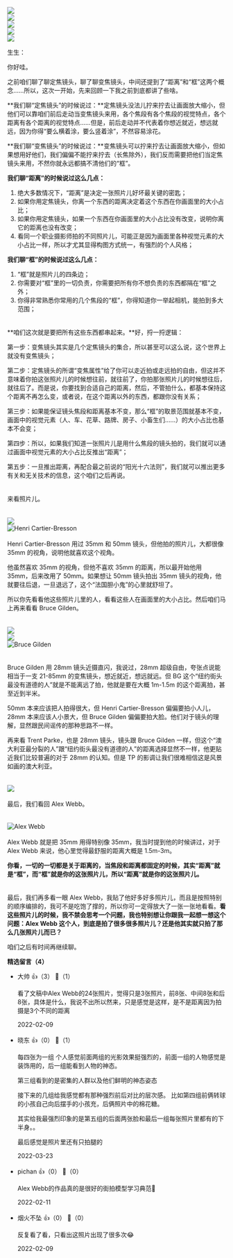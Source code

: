 [![](https://static001.geekbang.org/resource/image/1b/e3/1b151493d1ffa648f076b9c351c143e3.jpg?wh=750x360)](http://time.geekbang.org/column/article/477125)  
[![](https://static001.geekbang.org/resource/image/c5/a1/c53f312fc068691b9428896269500aa1.jpg?wh=750x360)](http://time.geekbang.org/column/article/477933)  
[![](https://static001.geekbang.org/resource/image/b5/fd/b58d9e4da6fe1b22037bedb6d86cc8fd.jpg?wh=750x360)](http://time.geekbang.org/column/article/477970)  
[![](https://static001.geekbang.org/resource/image/0e/b8/0e1d1yye0029687ced489f8197a0a4b8.jpg?wh=750x360)](http://time.geekbang.org/column/article/478453)  
[![](https://static001.geekbang.org/resource/image/8d/5f/8d1c987d54b0b22fa5432f5c8e8fdb5f.jpg?wh=750x360)](http://time.geekbang.org/column/article/479699)

生生：

你好哇。

之前咱们聊了聊定焦镜头，聊了聊变焦镜头，中间还提到了“距离”和“框”这两个概念……所以，这次一开始，先来回顾一下我之前到底都讲了些啥。

**我们聊“定焦镜头”的时候说过：**定焦镜头没法儿拧来拧去让画面放大缩小，但他们可以靠咱们前后走动当变焦镜头来用，各个焦段有各个焦段的视觉特点，各个距离有各个距离的视觉特点……但是，前后走动并不代表着你想近就近，想远就远，因为你得“要么横着涂，要么竖着涂”，不然容易涂花。

**我们聊“变焦镜头”的时候说过：**变焦镜头可以拧来拧去让画面放大缩小，但如果想用好他们，我们偏偏不能拧来拧去（长焦除外），我们反而需要把他们当定焦镜头来用，不然你就永远都搞不清他们的“框”。

**我们聊“距离”的时候说过这么几点：**

1. 绝大多数情况下，“距离”是决定一张照片儿好坏最关键的密匙；
2. 如果你用定焦镜头，你离一个东西的距离决定着这个东西在你画面里的大小占比；
3. 如果你用定焦镜头，如果一个东西在你画面里的大小占比没有改变，说明你离它的距离也没有改变；
4. 看同一个职业摄影师拍的不同照片儿，可能正是因为画面里各种视觉元素的大小占比一样，所以才尤其显得构图方式统一，有强烈的个人风格；

**我们聊“框”的时候说过这么几点：**

1. “框”就是照片儿的四条边；
2. 你需要对“框”里的一切负责，你需要把所有你不想负责的东西都隔在“框”之外；
3. 你得非常熟悉你常用的几个焦段的“框”，你得知道你一举起相机，能拍到多大范围；

　  
**咱们这次就是要把所有这些东西都串起来。**好，捋一捋逻辑：

第一步：变焦镜头其实是几个定焦镜头的集合，所以甚至可以这么说，这个世界上就没有变焦镜头；

第二步：定焦镜头的所谓“变焦属性”给了你可以走近拍或走远拍的自由，但这并不意味着你拍这张照片儿的时候想往前，就往前了，你拍那张照片儿的时候想往后，就往后了。而是说，你要找到合适自己的距离，然后，不管拍什么，都基本保持这个距离不再怎么变，或者说，在这个距离以外的东西，都跟你没有关系；

第三步：如果能保证镜头焦段和距离基本不变，那么“框”的取景范围就基本不变，画面中的视觉元素（人、车、花草、路牌、房子、小畜生们……）的大小占比也基本不会变；

第四步：所以，如果我们知道一张照片儿是用什么焦段的镜头拍的，我们就可以通过画面中视觉元素的大小占比反推出“距离”；

第五步：一旦推出距离，再配合最之前说的“阳光十六法则”，我们就可以推出更多有关和无关技术的信息，这个咱们之后再说。

　  
来看照片儿。  
　

![](https://static001.geekbang.org/resource/image/95/bb/9501631b63a7062c1378a10717387ebb.jpg?wh=2731x2048)  
![](https://static001.geekbang.org/resource/image/4c/c0/4cabc6dfba1f7ffe9f61302007cd6bc0.jpg?wh=4724x1584 "Henri Cartier-Bresson")  
   
Henri Cartier-Bresson 用过 35mm 和 50mm 镜头，但他拍的照片儿，大都很像 35mm 的视角，说明他就喜欢这个视角。

他虽然喜欢 35mm 的视角，但他不喜欢 35mm 的距离，所以最开始他用 35mm，后来改用了 50mm。如果想让 50mm 镜头拍出 35mm 镜头的视角，他就要往后退，一旦退远了，这个“法国胆小鬼”的心里就舒坦了。

所以你先看看他这些照片儿里的人，看看这些人在画面里的大小占比。然后咱们马上再来看看 Bruce Gilden。  
　

![](https://static001.geekbang.org/resource/image/f6/7c/f626fd6cbc6fb83cef3e783ef878d47c.jpg?wh=4075x1330)  
![](https://static001.geekbang.org/resource/image/4f/df/4fea339af0c2643f41428406745c10df.jpg?wh=1914x965)  
![](https://static001.geekbang.org/resource/image/70/3e/7064f5efcdd89bddd3b2fac6aa42243e.jpg?wh=3688x1111 "Bruce Gilden")

　  
Bruce Gilden 用 28mm 镜头近摄直闪，我说过，28mm 超级自由，夸张点说能相当于一支 21-85mm 的变焦镜头，想近就近，想远就远。但 BG 这个“纽约街头最没有道德的人”就是不能离远了拍，他就是要在大概 1m-1.5m 的这个距离拍，甚至近到半米。

50mm 本来应该把人拍得很大，但 Henri Cartier-Bresson 偏偏要拍小人儿，28mm 本来应该人小景大，但 Bruce Gilden 偏偏要拍大脸。他们对于镜头的理解，显然跟民间谣传的那种思路不一样。

再来看 Trent Parke，也是 28mm 镜头，镜头跟 Bruce Gilden 一样，但这个“澳大利亚最分裂的人”跟“纽约街头最没有道德的人”的距离选择显然不一样，他更贴近我们比较普遍的对于 28mm 的认知。但是 TP 的影调让我们很难相信这是风景如画的澳大利亚。  
　

![](https://static001.geekbang.org/resource/image/99/ec/996c7c5b8bcabc78c27bd0b3a9fce3ec.jpg?wh=2119x1417)  
   
最后，我们看回 Alex Webb。  
　

![](https://static001.geekbang.org/resource/image/6a/8c/6af4ce405904bb90ce13e70f7c24328c.jpg?wh=3200x3188 "Alex Webb")  
   
Alex Webb 就是把 35mm 用得特别像 35mm，我当时提到他的时候讲过，对于 Alex Webb 来说，他心里觉得最舒服的距离大概是 1.5m-3m。

**你看，一切的一切都是关于距离的，当焦段和距离都固定的时候，其实“距离”就是“框”，而“框”就是你的这张照片儿，所以“距离”就是你的这张照片儿。**

　  
最后，我们再多看一眼 Alex Webb，我贴了他好多好多照片儿，而且是按照特别的顺序编排的，我可不是吃饱了撑的，所以你可一定得放大了一张一张地看看。**看这些照片儿的时候，我不禁会思考一个问题，我也特别想让你跟我一起想一想这个问题：Alex Webb 这个人，到底是拍了很多很多照片儿？还是他其实就只拍了那么几张照片儿而已？**

咱们之后有时间再继续聊。
<div><strong>精选留言（4）</strong></div><ul>
<li><span>大帅</span> 👍（3） 💬（1）<p>看了文稿中Alex Webb的24张照片，觉得只是3张照片，前8张、中间8张和后8张，具体是什么，我说不出所以然来，只是感觉是这样，是不是距离因为拍摄是3个不同的距离</p>2022-02-09</li><br/><li><span>晓东</span> 👍（0） 💬（1）<p>每四张为一组
个人感觉前面两组的光影效果挺强烈的，前面一组的人物感觉是装饰用的，后一组能看到人物的神态。

第三组看到的是密集的人群以及他们鲜明的神态姿态

接下来的几组给我感觉都有那种强烈前后对比的层次感。
比如第四组前俩转球的小孩自己向后摆手的小孩充，后俩照片中的棉花糖。

其实给我最强烈印象的是第五组的后面两张脸和最后一组每张照片里都有的下半身。。

最后感觉是照片里还有只拍腿的</p>2022-03-23</li><br/><li><span>pichan</span> 👍（0） 💬（0）<p>Alex Webb的作品真的是很好的街拍模型学习典范🌚</p>2022-02-11</li><br/><li><span>烟火不坠</span> 👍（0） 💬（0）<p>反复看了看，只看出这照片出现了很多次😂</p>2022-02-09</li><br/>
</ul>